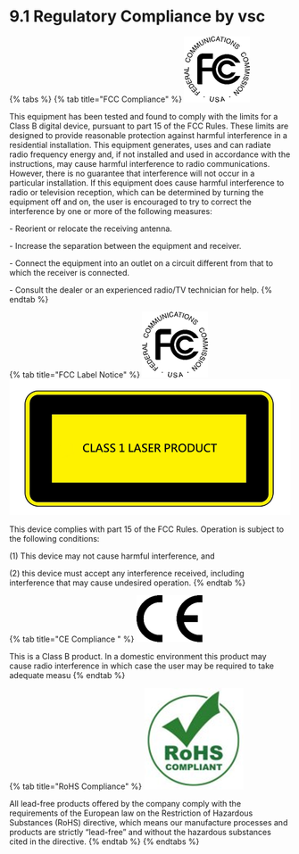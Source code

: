# 9.1 Regulatory Compliance by vsc  

{% tabs %}
{% tab title="FCC Compliance" %}
![](<../.gitbook/assets/image (9) (1).png>)

This equipment has been tested and found to comply with the limits for a Class B digital device, pursuant to part 15 of the FCC Rules. These limits are designed to provide reasonable protection against harmful interference in a residential installation. This equipment generates, uses and can radiate radio frequency energy and, if not installed and used in accordance with the instructions, may cause harmful interference to radio communications. However, there is no guarantee that interference will not occur in a particular installation. If this equipment does cause harmful interference to radio or television reception, which can be determined by turning the equipment off and on, the user is encouraged to try to correct the interference by one or more of the following measures:

\- Reorient or relocate the receiving antenna.

\- Increase the separation between the equipment and receiver.

\- Connect the equipment into an outlet on a circuit different from that to which the receiver is connected.

\- Consult the dealer or an experienced radio/TV technician for help.
{% endtab %}

{% tab title="FCC Label Notice" %}
![](<../.gitbook/assets/image (10) (1) (3).png>) ![](<../.gitbook/assets/image (5) (1) (1).png>)

This device complies with part 15 of the FCC Rules. Operation is subject to the following conditions:

(1) This device may not cause harmful interference, and

(2) this device must accept any interference received, including interference that may cause undesired operation.
{% endtab %}

{% tab title="CE Compliance " %}
![](<../.gitbook/assets/image (4) (1) (1).png>)

This is a Class B product. In a domestic environment this product may cause radio interference in which case the user may be required to take adequate measu
{% endtab %}

{% tab title="RoHS Compliance" %}
![](<../.gitbook/assets/image (2) (1) (1) (1) (1) (2) (1).png>)

All lead-free products offered by the company comply with the requirements of the European law on the Restriction of Hazardous Substances (RoHS) directive, which means our manufacture processes and products are strictly “lead-free” and without the hazardous substances cited in the directive.
{% endtab %}
{% endtabs %}
